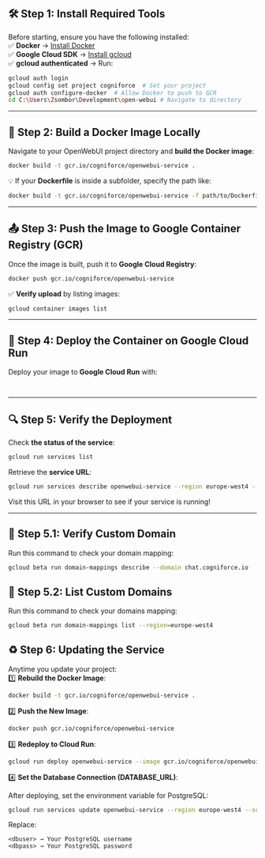 ## **🛠 Step 1: Install Required Tools**
Before starting, ensure you have the following installed:  
✅ **Docker** → [Install Docker](https://docs.docker.com/get-docker/)  
✅ **Google Cloud SDK** → [Install gcloud](https://cloud.google.com/sdk/docs/install)  
✅ **gcloud authenticated** → Run:  
```sh
gcloud auth login
gcloud config set project cogniforce  # Set your project
gcloud auth configure-docker  # Allow Docker to push to GCR
cd C:\Users\Zsombor\Development\open-webui # Navigate to directory
```

---

## **🐳 Step 2: Build a Docker Image Locally**
Navigate to your OpenWebUI project directory and **build the Docker image**:
```sh
docker build -t gcr.io/cogniforce/openwebui-service .
```
💡 If your **Dockerfile** is inside a subfolder, specify the path like:
```sh
docker build -t gcr.io/cogniforce/openwebui-service -f path/to/Dockerfile .
```

---

## **📤 Step 3: Push the Image to Google Container Registry (GCR)**
Once the image is built, push it to **Google Cloud Registry**:
```sh
docker push gcr.io/cogniforce/openwebui-service
```
✅ **Verify upload** by listing images:
```sh
gcloud container images list
```

---

## **🚀 Step 4: Deploy the Container on Google Cloud Run**
Deploy your image to **Google Cloud Run** with:
```sh
 
```

---

## **🔍 Step 5: Verify the Deployment**
Check **the status of the service**:
```sh
gcloud run services list
```
Retrieve the **service URL**:
```sh
gcloud run services describe openwebui-service --region europe-west4 --format="value(status.url)"
```
Visit this URL in your browser to see if your service is running!

---

## **🚀 Step 5.1: Verify Custom Domain**
Run this command to check your domain mapping:
```sh
gcloud beta run domain-mappings describe --domain chat.cogniforce.io
```

## **🚀 Step 5.2: List Custom Domains**
Run this command to check your domains mapping:
```sh
gcloud beta run domain-mappings list --region=europe-west4
```

## **♻️ Step 6: Updating the Service**
Anytime you update your project:  
1️⃣ **Rebuild the Docker Image**:
```sh
docker build -t gcr.io/cogniforce/openwebui-service .
```
2️⃣ **Push the New Image**:
```sh
docker push gcr.io/cogniforce/openwebui-service
```
3️⃣ **Redeploy to Cloud Run**:
```sh
gcloud run deploy openwebui-service --image gcr.io/cogniforce/openwebui-service --region europe-west4 --allow-unauthenticated
```
4️⃣ **Set the Database Connection (DATABASE_URL)**:

After deploying, set the environment variable for PostgreSQL:
```sh
gcloud run services update openwebui-service --region europe-west4 --set-env-vars DATABASE_URL="postgresql://<dbuser>:<dbpass>@34.91.14.23:5432/postgres"
```
Replace:

    <dbuser> → Your PostgreSQL username
    <dbpass> → Your PostgreSQL password